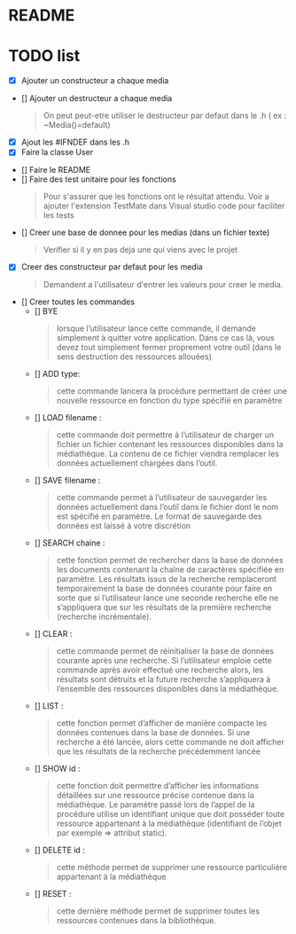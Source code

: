 # README


# TODO list

- [x] Ajouter un constructeur a chaque media
- [] Ajouter un destructeur a chaque media 
  > On peut peut-etre utiliser le destructeur par defaut dans le .h ( ex : ~Media()=default)
- [x] Ajout les #IFNDEF dans les .h
- [x] Faire la classe User
- [] Faire le README
- [] Faire des test unitaire pour les fonctions
  > Pour s'assurer que les fonctions ont le résultat attendu. Voir a ajouter l'extension TestMate dans Visual studio code pour faciliter les tests
- [] Creer une base de donnee pour les medias (dans un fichier texte)
  > Verifier si il y en pas deja une qui viens avec le projet 

- [x] Creer des constructeur par defaut pour les media
  > Demandent a l'utilisateur d'entrer les valeurs pour creer le media.

- [] Creer toutes les commandes
  - [] BYE
    > lorsque l’utilisateur lance cette commande, il demande simplement à quitter votre application. Dans ce cas là, vous devez tout simplement fermer proprement votre outil (dans le sens destruction des ressources allouées)
  - [] ADD type:
    > cette commande lancera la procédure permettant de créer une nouvelle ressource en fonction du type spécifié en paramètre
  - [] LOAD filename : 
    > cette commande doit permettre à l’utilisateur de charger un fichier un fichier contenant les ressources disponibles dans la médiathèque. La contenu de ce fichier viendra remplacer les données actuellement chargées dans l’outil.
  - [] SAVE filename :
    > cette commande permet à l’utilisateur de sauvegarder les données actuellement dans l’outil dans le fichier dont le nom est spécifié en paramètre. Le format de sauvegarde des données est laissé à votre discrétion
  - [] SEARCH chaine : 
    > cette fonction permet de rechercher dans la base de données les documents contenant la chaîne de caractères spécifiée en paramètre. Les résultats issus de la recherche remplaceront temporairement la base de données courante pour faire en sorte que si l’utilisateur lance une seconde recherche elle ne s’appliquera que sur les résultats de la première recherche (recherche incrémentale).
  - [] CLEAR :
    > cette commande permet de réinitialiser la base de données courante après une recherche. Si l’utilisateur emploie cette commande après avoir effectué une recherche alors, les résultats sont détruits et la future recherche s’appliquera à l’ensemble des ressources disponibles dans la médiathèque.
  - [] LIST : 
    > cette fonction permet d’afficher de manière compacte les données contenues dans la base de données. Si une recherche a été lancée, alors cette commande ne doit afficher que les résultats de la recherche précédemment lancée
  - [] SHOW id : 
    > cette fonction doit permettre d’afficher les informations détaillées sur une ressource précise contenue dans la médiathèque. Le paramètre passé lors de l’appel de la procédure utilise un identifiant unique que doit posséder toute ressource appartenant à la médiathèque (identifiant de l’objet par exemple => attribut static). 
  - [] DELETE id : 
    > cette méthode permet de supprimer une ressource particulière appartenant à la médiathèque
  - [] RESET : 
    > cette dernière méthode permet de supprimer toutes les ressources contenues dans la bibliothèque. 